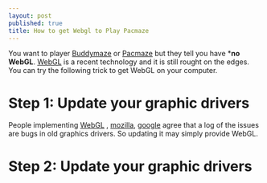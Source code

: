 ```yaml
---
layout: post
published: true
title: How to get Webgl to Play Pacmaze
---
```


You want to player [Buddymaze](http://buddymaze.com) or [Pacmaze](http://pacmaze.com)
but they tell you have ***no WebGL**.
[WebGL](http://en.wikipedia.org/wiki/WebGL) is a recent technology and it is still rought on the edges.
You can try the following trick to get WebGL on your computer.

# Step 1: Update your graphic drivers

People implementing
[WebGL](http://en.wikipedia.org/wiki/WebGL)
, [mozilla](https://wiki.mozilla.org/Blocklisting/Blocked_Graphics_Drivers), 
[google](http://code.google.com/p/chromium/issues/detail?id=58182)
agree that a
log of the issues are bugs in old graphics drivers. So updating it may
simply provide WebGL.

# Step 2: Update your graphic drivers

